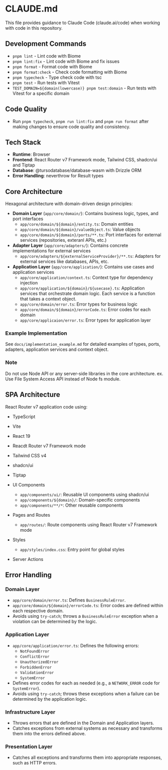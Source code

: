 # CLAUDE.md

This file provides guidance to Claude Code (claude.ai/code) when working with code in this repository.

## Development Commands

- `pnpm lint` - Lint code with Biome
- `pnpm lint:fix` - Lint code with Biome and fix issues
- `pnpm format` - Format code with Biome
- `pnpm format:check` - Check code formatting with Biome
- `pnpm typecheck` - Type check code with tsc
- `pnpm test` - Run tests with Vitest
- `TEST_DOMAIN=${domain(lowercase)} pnpm test:domain` - Run tests with Vitest for a specific domain

## Code Quality

- Run `pnpm typecheck`, `pnpm run lint:fix` and `pnpm run format` after making changes to ensure code quality and consistency.

## Tech Stack

- **Runtime**: Browser
- **Frontend**: React Router v7 Framework mode, Tailwind CSS, shadcn/ui and Tiptap
- **Database**: @tursodatabase/database-wasm with Drizzle ORM
- **Error Handling**: neverthrow for Result types

## Core Architecture

Hexagonal architecture with domain-driven design principles:

- **Domain Layer** (`app/core/domain/`): Contains business logic, types, and port interfaces
    - `app/core/domain/${domain}/entity.ts`: Domain entities
    - `app/core/domain/${domain}/valueObject.ts`: Value objects
    - `app/core/domain/${domain}/ports/**.ts`: Port interfaces for external services (repositories, exteranl APIs, etc.)
- **Adapter Layer** (`app/core/adapters/`): Contains concrete implementations for external services
    - `app/core/adapters/${externalServiceProvider}/**.ts`: Adapters for external services like databases, APIs, etc.
- **Application Layer** (`app/core/application/`): Contains use cases and application services
    - `app/core/application/context.ts`: Context type for dependency injection
    - `app/core/application/${domain}/${usecase}.ts`: Application services that orchestrate domain logic. Each service is a function that takes a context object.
    - `app/core/domain/error.ts`: Error types for business logic
    - `app/core/domain/${domain}/errorCode.ts`: Error codes for each domain
    - `app/core/applicaion/error.ts`: Error types for application layer

### Example Implementation

See `docs/implementation_example.md` for detailed examples of types, ports, adapters, application services and context object.

### Note

Do not use Node API or any server-side libraries in the core architecture. ex. Use File System Access API instead of Node fs module.

## SPA Architecture

React Router v7 application code using:

- TypeScript
- Vite
- React 19
- Reacdt Router v7 Framework mode
- Tailwind CSS v4
- shadcn/ui
- Tiptap

- UI Components
    - `app/components/ui/`: Reusable UI components using shadcn/ui
    - `app/components/${domain}/`: Domain-specific components
    - `app/components/**/*`: Other reusable components
- Pages and Routes
    - `app/routes/`: Route components using React Router v7 Framework mode
- Styles
    - `app/styles/index.css`: Entry point for global styles
- Server Actions

## Error Handling

### Domain Layer

- `app/core/domain/error.ts`: Defines `BusinessRuleError`.
- `app/core/domain/${domain}/errorCode.ts`: Error codes are defined within each respective domain.
- Avoids using `try-catch`; throws a `BusinessRuleError` exception when a violation can be determined by the logic.

### Application Layer

- `app/core/application/error.ts`: Defines the following errors:
    - `NotFoundError`
    - `ConflictError`
    - `UnauthorizedError`
    - `ForbiddenError`
    - `ValidationError`
    - `SystemError`
- Defines error codes for each as needed (e.g., a `NETWORK_ERROR` code for `SystemError`).
- Avoids using `try-catch`; throws these exceptions when a failure can be determined by the application logic.

### Infrastructure Layer

- Throws errors that are defined in the Domain and Application layers.
- Catches exceptions from external systems as necessary and transforms them into the errors defined above.

### Presentation Layer

- Catches all exceptions and transforms them into appropriate responses, such as HTTP errors.
